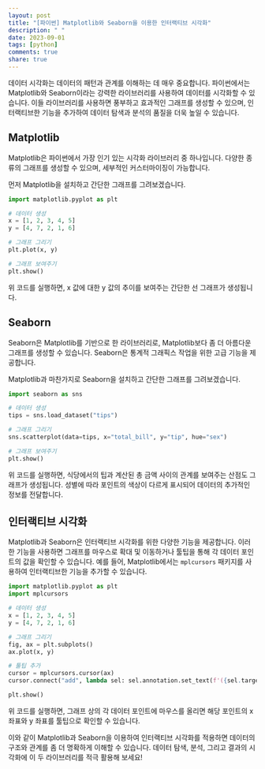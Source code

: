 ```yaml
---
layout: post
title: "[파이썬] Matplotlib와 Seaborn을 이용한 인터랙티브 시각화"
description: " "
date: 2023-09-01
tags: [python]
comments: true
share: true
---
```


데이터 시각화는 데이터의 패턴과 관계를 이해하는 데 매우 중요합니다. 파이썬에서는 Matplotlib와 Seaborn이라는 강력한 라이브러리를 사용하여 데이터를 시각화할 수 있습니다. 이들 라이브러리를 사용하면 풍부하고 효과적인 그래프를 생성할 수 있으며, 인터랙티브한 기능을 추가하여 데이터 탐색과 분석의 품질을 더욱 높일 수 있습니다.

## Matplotlib

Matplotlib은 파이썬에서 가장 인기 있는 시각화 라이브러리 중 하나입니다. 다양한 종류의 그래프를 생성할 수 있으며, 세부적인 커스터마이징이 가능합니다.

먼저 Matplotlib을 설치하고 간단한 그래프를 그려보겠습니다.

```python
import matplotlib.pyplot as plt

# 데이터 생성
x = [1, 2, 3, 4, 5]
y = [4, 7, 2, 1, 6]

# 그래프 그리기
plt.plot(x, y)

# 그래프 보여주기
plt.show()
```

위 코드를 실행하면, x 값에 대한 y 값의 추이를 보여주는 간단한 선 그래프가 생성됩니다.

## Seaborn

Seaborn은 Matplotlib를 기반으로 한 라이브러리로, Matplotlib보다 좀 더 아름다운 그래프를 생성할 수 있습니다. Seaborn은 통계적 그래픽스 작업을 위한 고급 기능을 제공합니다.

Matplotlib과 마찬가지로 Seaborn을 설치하고 간단한 그래프를 그려보겠습니다.

```python
import seaborn as sns

# 데이터 생성
tips = sns.load_dataset("tips")

# 그래프 그리기
sns.scatterplot(data=tips, x="total_bill", y="tip", hue="sex")

# 그래프 보여주기
plt.show()
```

위 코드를 실행하면, 식당에서의 팁과 계산된 총 금액 사이의 관계를 보여주는 산점도 그래프가 생성됩니다. 성별에 따라 포인트의 색상이 다르게 표시되어 데이터의 추가적인 정보를 전달합니다.

## 인터랙티브 시각화

Matplotlib과 Seaborn은 인터랙티브 시각화를 위한 다양한 기능을 제공합니다. 이러한 기능을 사용하면 그래프를 마우스로 확대 및 이동하거나 툴팁을 통해 각 데이터 포인트의 값을 확인할 수 있습니다. 예를 들어, Matplotlib에서는 `mplcursors` 패키지를 사용하여 인터랙티브한 기능을 추가할 수 있습니다.

```python
import matplotlib.pyplot as plt
import mplcursors

# 데이터 생성
x = [1, 2, 3, 4, 5]
y = [4, 7, 2, 1, 6]

# 그래프 그리기
fig, ax = plt.subplots()
ax.plot(x, y)

# 툴팁 추가
cursor = mplcursors.cursor(ax)
cursor.connect("add", lambda sel: sel.annotation.set_text(f'({sel.target[0]:.1f}, {sel.target[1]:.1f})'))

plt.show()
```

위 코드를 실행하면, 그래프 상의 각 데이터 포인트에 마우스를 올리면 해당 포인트의 x 좌표와 y 좌표를 툴팁으로 확인할 수 있습니다.

이와 같이 Matplotlib과 Seaborn을 이용하여 인터랙티브 시각화를 적용하면 데이터의 구조와 관계를 좀 더 명확하게 이해할 수 있습니다. 데이터 탐색, 분석, 그리고 결과의 시각화에 이 두 라이브러리를 적극 활용해 보세요!